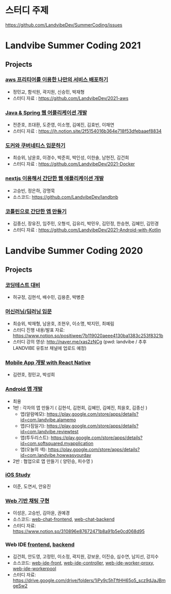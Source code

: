 # 스터디 주제
https://github.com/LandvibeDev/SummerCoding/issues

# Landvibe Summer Coding 2021
## Projects

### [aws 프리티어를 이용한 나만의 서비스 배포하기](https://github.com/LandvibeDev/LSC2020/issues/12)
- 정민교, 함석원, 곽지원, 신승민, 박재형
- 스터디 자료 : https://github.com/LandvibeDev/2021-aws

### [Java & Spring 웹 어플리케이션 개발](https://github.com/LandvibeDev/LSC2020/issues/14)
- 전준호, 조대환, 도준영, 이소명, 김예진, 김효빈, 이채연
- 스터디 자료 : https://jh.notion.site/2f5154016b364e718f53dfebaaef8834

### [도커와 쿠버네티스 입문하기](https://github.com/LandvibeDev/LSC2020/issues/17)
- 최승위, 남윤호, 이경수, 박준희, 박인성, 이한솔, 남현진, 김건희
- 스터디 자료 : https://github.com/LandvibeDev/2021-Docker

### [nextjs 이용해서 간단한 웹 애플리케이션 개발](https://github.com/LandvibeDev/LSC2020/issues/16)
- 고승빈, 정은하, 강명묵
- 소스코드: https://github.com/LandvibeDev/landbnb

### [코틀린으로 간단한 앱 만들기](https://github.com/LandvibeDev/LSC2020/issues/13)
- 김종신, 장유진, 임주민, 오형석, 김유리, 박민우, 김민정, 한승현, 김혜인, 김민경
- 스터디 자료 : https://github.com/LandvibeDev/2021-Android-with-Kotlin


# Landvibe Summer Coding 2020

## Projects

### [코딩테스트 대비](https://github.com/LandvibeDev/LSC2020/issues/9)
- 허규정, 김현석, 배수민, 김용준, 박병준

### [머신러닝/딥러닝 입문](https://github.com/LandvibeDev/LSC2020/issues/7)
- 최승위, 박재형, 남윤호, 조현우, 이소명, 박지민, 최예림
- 스터디 진행 내용/발표 자료: https://www.notion.so/positiwee/7b119020aeee4130ba1383c253f8321b
- 스터디 강의 영상: http://naver.me/xas2zNCg (pwd: landvibe / 추후 LANDVIBE 유튜브 채널에 업로드 예정)

### [Mobile App 개발 with React Native](https://github.com/LandvibeDev/LSC2020/issues/6)
- 김련호, 정민교, 박성희

### [Android 앱 개발](https://github.com/LandvibeDev/LSC2020/issues/8)
- 최용
- 1반 : 각자의 앱 만들기 ( 김현석, 김현회, 김혜인, 김예진, 최을호, 김종신 )
   - 앱(알람메모): https://play.google.com/store/apps/details?id=com.landvibe.alamemo
   - 앱(다짐일기): https://play.google.com/store/apps/details?id=com.landvibe.reviewtest
   - 앱(투두리스트): https://play.google.com/store/apps/details?id=com.softsquared.myapplication
   - 앱(오늘의 색): https://play.google.com/store/apps/details?id=com.landvibe.howwasyourday
- 2반 : 협업으로 앱 만들기 ( 양민승, 피수영 ) 

### [iOS Study](https://github.com/LandvibeDev/LSC2020/issues/2)
- 이준, 도연서, 안유진

### [Web 기반 채팅 구현](https://github.com/LandvibeDev/LSC2020/issues/5)
- 이성온, 고승빈, 김아윤, 권예경
- 소스코드: [web-chat-frontend](https://github.com/LandvibeDev/web-chat-frontend), [web-chat-backend](https://github.com/LandvibeDev/web-chat-backend)
- 스터디 자료: https://www.notion.so/310896e87672471b8a91b5e0cd068d95

### Web IDE [frontend](https://github.com/LandvibeDev/LSC2020/issues/3), [backend](https://github.com/LandvibeDev/LSC2020/issues/4)
- 김건희, 안도영, 고정민, 이소정, 곽지원, 강보윤, 이진승, 심수연, 남지선, 강지수
- 소스코드: [web-ide-front](https://github.com/LandvibeDev/web-ide-front), [web-ide-controller](https://github.com/LandvibeDev/web-ide-controller), [web-ide-worker-proxy](https://github.com/LandvibeDev/web-ide-worker-proxy), [web-ide-workerpool](https://github.com/LandvibeDev/web-ide-workerpool)
- 스터디 자료: https://drive.google.com/drive/folders/1iPy9c5hTftHH65o5_scz9dJaJBmgeSw2
